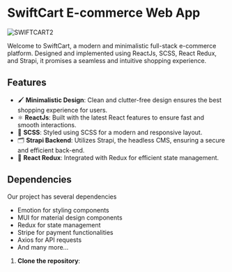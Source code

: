 # SwiftCart E-commerce Web App
![SWIFTCART2](https://github.com/vishaaal/swiftcart/assets/69189572/2d5cf913-0176-47e1-87c9-9898c7d6fd40)


Welcome to SwiftCart, a modern and minimalistic full-stack e-commerce platform. Designed and implemented using ReactJs, SCSS, React Redux, and Strapi, it promises a seamless and intuitive shopping experience.

## Features

- 🖌 **Minimalistic Design**: Clean and clutter-free design ensures the best shopping experience for users.
- ⚛ **ReactJs**: Built with the latest React features to ensure fast and smooth interactions.
- 💅 **SCSS**: Styled using SCSS for a modern and responsive layout.
- 🗂 **Strapi Backend**: Utilizes Strapi, the headless CMS, ensuring a secure and efficient back-end.
- 🔄 **React Redux**: Integrated with Redux for efficient state management.

## Dependencies

Our project has several dependencies

- Emotion for styling components
- MUI for material design components
- Redux for state management
- Stripe for payment functionalities
- Axios for API requests
- And many more...

1. **Clone the repository**:
   ```bash
   






